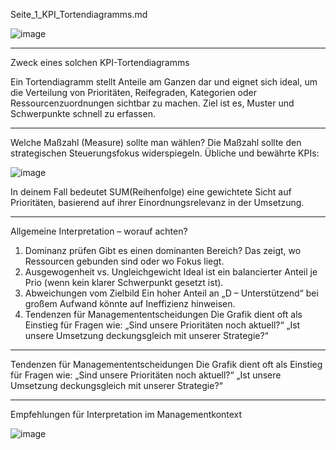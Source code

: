 
Seite_1_KPI_Tortendiagramms.md

![image](https://github.com/user-attachments/assets/dcb4b387-14ca-4c96-9905-aeae1d951f63)


________________________________________
Zweck eines solchen KPI-Tortendiagramms

Ein Tortendiagramm stellt Anteile am Ganzen dar und eignet sich ideal, um die Verteilung von Prioritäten, Reifegraden, Kategorien oder Ressourcenzuordnungen sichtbar zu machen. Ziel ist es, Muster und Schwerpunkte schnell zu erfassen.

________________________________________
Welche Maßzahl (Measure) sollte man wählen?
Die Maßzahl sollte den strategischen Steuerungsfokus widerspiegeln. Übliche und bewährte KPIs:

![image](https://github.com/user-attachments/assets/1d185fa9-11d2-44a1-aa7a-d4ce641bce9c)


In deinem Fall bedeutet SUM(Reihenfolge) eine gewichtete Sicht auf Prioritäten, basierend auf ihrer Einordnungsrelevanz in der Umsetzung.
________________________________________
Allgemeine Interpretation – worauf achten?
1.	Dominanz prüfen
Gibt es einen dominanten Bereich? Das zeigt, wo Ressourcen gebunden sind oder wo Fokus liegt.
2.	Ausgewogenheit vs. Ungleichgewicht
Ideal ist ein balancierter Anteil je Prio (wenn kein klarer Schwerpunkt gesetzt ist).
3.	Abweichungen vom Zielbild
Ein hoher Anteil an „D – Unterstützend“ bei großem Aufwand könnte auf Ineffizienz hinweisen.
4.	Tendenzen für Managemententscheidungen
Die Grafik dient oft als Einstieg für Fragen wie:
„Sind unsere Prioritäten noch aktuell?“
„Ist unsere Umsetzung deckungsgleich mit unserer Strategie?“

________________________________________
Tendenzen für Managemententscheidungen
Die Grafik dient oft als Einstieg für Fragen wie:
„Sind unsere Prioritäten noch aktuell?“
„Ist unsere Umsetzung deckungsgleich mit unserer Strategie?“

________________________________________
Empfehlungen für Interpretation im Managementkontext

![image](https://github.com/user-attachments/assets/a882aee5-9256-40f6-abfa-7a43df0c4608)


